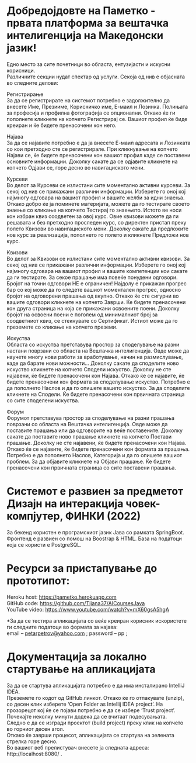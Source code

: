 # Добредојдовте на Паметко - првата платформа за вештачка интелигенција на Македонски јазик!


Едно место за сите почетници во областа, ентузијасти и искусни корисници.<br>
Различните секции нудат спектар од услуги. Секоја од нив е објасната во следните делови:<br>


Регистрирање<br>
За да се регистрирате на системот потребно е задолжително да внесете Име, Презииме, Корисничко име, Е-маил и Лозинка. Полињата за професија и профилна фотографија се опционални. Откако ќе ги пополнете кликнете на копчето Регистрирај се. Вашиот профил ќе биде креиран и ќе бидете пренасочени кон него.


Најава<br>
За да се најавите потребно е да ја внесете Е-маил адресата и Лозинката со кои претходно сте се регистрирале. При кликнување на копчето Најави се, ќе бидете пренасочени кон вашиот профил каде се поставени основните информации.
Доколку сакате да се одјавите кликнете на копчето Одјави се, горе десно во навигациското мени.


Курсеви<br>
Во делот за Курсеви се излистани сите моментално активни курсеви. За секој од нив се прикажани различни информации. Изберете го оној кој најмногу одговара на вашиот профил и вашите желби за идни знаења. Откако добро ќе ја поминете материјата, можете да го тестирате своето знаење со кликање на копчето Тестирај го знаењето.
Истото ве носи кон избран квиз соодветен за овој курс. Овие квизови можете да ги решавата и без претходно проследен курс, со директен пристап преку полето Квизови во навигациското мени.
Доколку сакате да предложите нов курс за реализација, пополнето го полето и кликнете Предложи нов курс.


Квизови<br>
Во делот за Квизови се излистани сите моментално активни квизови. За секој од нив се прикажани различни информации. Изберете го оној кој најмногу одговара на вашиот профил и вашите компетенции кои сакате да ги тестирате.
За секое прашање има повеќе понудени одговори. Бројот на точни одговори НЕ е ограничен! Најдолу е прикажан прогрес бар со кој може да го следете вашиот моментален прогрес, односно бројот на одговорени прашања од вкупно. Откако ќе сте сигурни во вашите одговори кликнете на копчето Заврши. Ќе бидете пренасочени кон друга страница на која
се прикажани освоените поени. Доколку бројот на освоени поени е поголем од минималниот број за соодветниот квиз, се стекнувате со Сертификат. Истиот може да го преземете со кликање на копчето преземи.


Искуства<br>
Областа со искуства претставува простор за споделување на разни настани поврзани со областа на Вештачка интелигенција. Овде може да научете многу нови работи за вработување, начин на размислување, каде да барате нови можности...
Доколку сакате да споделите ново искуство кликнете на копчето Сподели искуство. Доколку не сте најавени, ќе бидете пренасочени кон Најава. Откако ќе се најавите, ќе бидете пренасочени кон формата за споделување искуство. Потребно е да пополнето Наслов и да го опишете вашето искуство. За да споделите кликнете на Сподели. Ќе бидете пренасочени кон првичната страница со сите споделени искуства.


Форум<br>
Форумот претставува простор за споделување на разни прашања поврзани со областа на Вештачка интелигенција. Овде може да поставите прашања или да одговорите на веќе поставените.
Доколку сакате да поставите ново прашање кликнете на копчето Постави прашање. Доколку не сте најавени, ќе бидете пренасочени кон Најава. Откако ќе се најавите, ќе бидете пренасочени кон формата за прашања. Потребно е да пополнето Наслов, Категорија и да го опишете вашиот проблем. За да објавите кликнете на Објави прашање. Ќе бидете пренасочени кон првичната страница со сите поставени прашања.


# Системот е развиен за предметот Дизајн на интеракција човек-компјутер, ФИНКИ (2022)
За бекенд користен е програмскиот јазик Јава со рамката SpringBoot. Фронтенд е развиен со помош на Boostrap & HTML. База на податоци која се користи е PostgreSQL.


# Ресурси за пристапување до прототипот:
Heroku host:  https://pametko.herokuapp.com <br>
GitHub code: https://github.com/Tijana37/AICoursesJava <br>
YouTube video: https://www.youtube.com/watch?v=mX60gsA5hgA <br>

*За да се тестира апликацијата со веќе креиран корисник искористете ги следните податоци во формата за најава:<br>
email – petarpetrov@yahoo.com ; password – pp ;

# Документација за локално стартување на апликацијата
За да се стартува апликацијата потребно е да има инсталирано IntelliJ IDEA.  <br>
Преземете го кодот од GitHub линкот. Откако ќе го отпакувате (unzip), со десен клик изберете ‘Open Folder as Intellij IDEA project’. На прозорецот кој ќе се појави потребно е да се избере ‘Trust project’. <br>
Почекајте неколку минути додека да се вчитаат подесувањата. <br>
Следно е да се изгради проектот (build project) преку клик на копчето во горниот десен агол. <br>
Откако ќе заврши процесот, апликацијата се стартува на зелената стрелка горе десно. <br>
Во вашиот веб прелистувач внесете ја следната адреса: http://localhost:8080/ .  <br>

